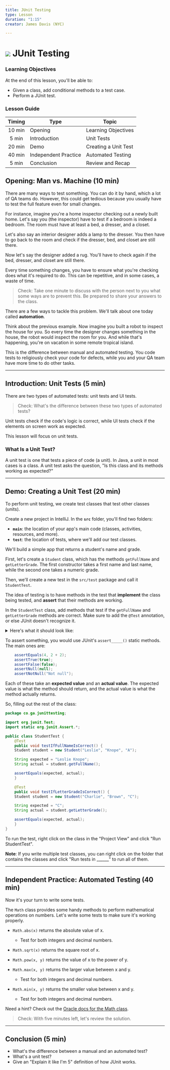 ```yaml
---
title: JUnit Testing
type: Lesson
duration: "1:15"
creator: James Davis (NYC)

---
```


# ![](https://ga-dash.s3.amazonaws.com/production/assets/logo-9f88ae6c9c3871690e33280fcf557f33.png) JUnit Testing

### Learning Objectives

At the end of this lesson, you'll be able to:
* Given a class, add conditional methods to a test case.
* Perform a JUnit test.

### Lesson Guide

| Timing  | Type  | Topic  |
|:-:|---|---|
| 10 min  | Opening  | Learning Objectives |
| 5 min   | Introduction  | Unit Tests |
| 20 min  | Demo  | Creating a Unit Test |
| 40 min  | Independent Practice  | Automated Testing |
| 5 min   | Conclusion  | Review and Recap |

## Opening: Man vs. Machine (10 min)

There are many ways to test something. You can do it by hand, which a lot of QA teams do. However, this could get tedious because you usually have to test the full feature even for small changes.

For instance, imagine you're a home inspector checking out a newly built home. Let's say you (the inspector) have to test if a bedroom is indeed a bedroom. The room must have at least a bed, a dresser, and a closet.

Let's also say an interior designer adds a lamp to the dresser. You then have to go back to the room and check if the dresser, bed, and closet are still there.

Now let's say the designer added a rug. You'll have to check again if the bed, dresser, and closet are still there.

Every time something changes, you have to ensure what you're checking does what it's required to do. This can be repetitive, and in some cases, a waste of time.

> Check: Take one minute to discuss with the person next to you what some ways are to prevent this. Be prepared to share your answers to the class.

There are a few ways to tackle this problem. We'll talk about one today called **automation**.

Think about the previous example. Now imagine you built a robot to inspect the house for you. So every time the designer changes something in the house, the robot would inspect the room for you. And while that's happening, you're on vacation in some remote  tropical island.

This is the difference between manual and automated testing. You code tests to religiously check your code for defects, while you and your QA team have more time to do other tasks.

----

## Introduction: Unit Tests (5 min)

There are two types of automated tests: unit tests and UI tests.

> Check: What's the difference between these two types of automated tests?

Unit tests check if the code's logic is correct, while UI tests check if the elements on screen work as expected.

This lesson will focus on unit tests.

### What Is a Unit Test?

A unit test is one that tests a piece of code (a unit). In Java, a unit in most cases is a class. A unit test asks the question, "Is this class and its methods working as expected?"

----

## Demo: Creating a Unit Test (20 min)

To perform unit testing, we create test classes that test other classes (units).

Create a new project in IntelliJ. In the **`src`** folder, you'll find two folders:

* **`main`**: the location of your app's main code (classes, activities, resources, and more).
* **`test`**: the location of tests, where we'll add our test classes.

We'll build a simple app that returns a student's name and grade.

First, let's create a `Student` class, which has the methods `getFullName` and `getLetterGrade`. The first constructor takes a first name and last name, while the second one takes a numeric grade.

Then, we'll create a new test in the `src/test` package and call it `StudentTest`.

The idea of testing is to have methods in the test that **implement** the class being tested, and **assert** that their methods are working.

In the `StudentTest` class, add methods that test if the `getFullName` and `getLetterGrade` methods are correct. Make sure to add the `@Test` annotation, or else JUnit doesn't recognize it.

<details>
<summary>Here's what it should look like:</summary>

```java
package co.ga.junittesting;

import org.junit.Test;
import static org.junit.Assert.*;

public class StudentTest {
    @Test
    public void testIfFullNameIsCorrect() {

    }

    @Test
    public void testIfLetterGradeIsCorrect() {

    }
}
```

</details>

To assert something, you would use JUnit's `assert_____()` static methods. The main ones are:

```java
    assertEquals(4, 2 + 2);
    assertTrue(true);
    assertFalse(false);
    assertNull(null);
    assertNotNull("Not null");
```

Each of these take an **expected value** and an **actual value**. The expected value is what the method should return, and the actual value is what the method actually returns.

So, filling out the rest of the class:

```java
package co.ga.junittesting;

import org.junit.Test;
import static org.junit.Assert.*;

public class StudentTest {
    @Test
    public void testIfFullNameIsCorrect() {
	Student student = new Student("Leslie", "Knope", "A");

	String expected = "Leslie Knope";
	String actual = student.getFullName();

	assertEquals(expected, actual);
    }

    @Test
    public void testIfLetterGradeIsCorrect() {
	Student student = new Student("Charlie", "Brown", "C");

	String expected = "C";
	String actual = student.getLetterGrade();

	assertEquals(expected, actual);
    }
}
```

To run the test, right click on the class in the "Project View" and click "Run StudentTest".

**Note**: If you write multiple test classes, you can right click on the folder that contains the classes and click "Run tests in ______" to run all of them.

----

## Independent Practice: Automated Testing (40 min)

Now it's your turn to write some tests.

The `Math` class provides some handy methods to perform mathematical operations on numbers. Let's write some tests to make sure it's working properly.

* `Math.abs(x)` returns the absolute value of x.
	* Test for both integers and decimal numbers.

* `Math.sqrt(x)` returns the square root of x.

* `Math.pow(x, y)` returns the value of x to the power of y.

* `Math.max(x, y)` returns the larger value between x and y.
	* Test for both integers and decimal numbers.

* `Math.min(x, y)` returns the smaller value between x and y.
	* Test for both integers and decimal numbers.

Need a hint? Check out the [Oracle docs for the Math class](https://docs.oracle.com/javase/8/docs/api/java/lang/Math.html).

> Check: With five minutes left, let's review the solution. 

----

## Conclusion (5 min)

* What's the difference between a manual and an automated test?
* What's a unit test?
* Give an "Explain it like I'm 5" definition of how JUnit works.

